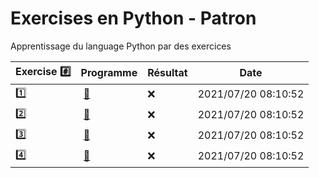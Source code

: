 # Exercises en Python - Patron

Apprentissage du language Python par des exercices

|  Exercise :hash:  |  Programme | Résultat | Date |
|-------------------|------------|----------|------|
| :one: | [:bookmark:](01/programme.py) | :x: | 2021/07/20 08:10:52 |
| :two: | [:bookmark:](02/programme.py) | :x: | 2021/07/20 08:10:52 |
| :three: | [:bookmark:](03/programme.py) | :x: | 2021/07/20 08:10:52 |
| :four: | [:bookmark:](04/programme.py) | :x: | 2021/07/20 08:10:52 |
